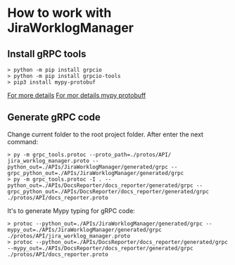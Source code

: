 # How to work with JiraWorklogManager
## Install gRPC tools
```
> python -m pip install grpcio
> python -m pip install grpcio-tools
> pip3 install mypy-protobuf
```
[For more details](https://grpc.io/docs/languages/python/quickstart/)
[For mor details mypy protobuff](https://github.com/nipunn1313/mypy-protobuf)

## Generate gRPC code
Change current folder to the root project folder. After enter the next command:
```
> py -m grpc_tools.protoc --proto_path=./protos/API/ jira_worklog_manager.proto --python_out=./APIs/JiraWorklogManager/generated/grpc --grpc_python_out=./APIs/JiraWorklogManager/generated/grpc
> py -m grpc_tools.protoc -I . --python_out=./APIs/DocsReporter/docs_reporter/generated/grpc --grpc_python_out=./APIs/DocsReporter/docs_reporter/generated/grpc ./protos/API/docs_reporter.proto
```
It's to generate Mypy typing for gRPC code:
```
> protoc --python_out=./APIs/JiraWorklogManager/generated/grpc --mypy_out=./APIs/JiraWorklogManager/generated/grpc ./protos/API/jira_worklog_manager.proto
> protoc --python_out=./APIs/DocsReporter/docs_reporter/generated/grpc --mypy_out=./APIs/DocsReporter/docs_reporter/generated/grpc ./protos/API/docs_reporter.proto
```